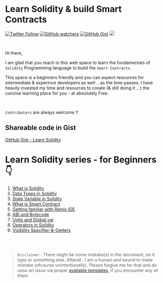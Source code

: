 # Learn Solidity & build Smart Contracts

[<img alt="Twitter Follow" src="https://img.shields.io/twitter/follow/PranavRaj90?style=social">](https://twitter.com/intent/follow?screen_name=PranavRaj90)
[<img alt="GitHub watchers" src="https://img.shields.io/github/watchers/raj-pranav/learn-solidity?label=Learn%20Solidity&style=social">](https://github.com/raj-pranav/learn-solidity/)
[<img alt="GitHub Gist" src="https://img.shields.io/badge/Github-Gist-Black?style=social&logo=GitHub">](https://gist.github.com/raj-pranav)
![](https://komarev.com/ghpvc/?username=raj-pranav&color=blue)

<br>


Hi there,

I am glad that you reach to this web space to learn the fundamentals of `Solidity` Programming language to build the `Smart Contracts`.

This space is a beginners friendly and you can expect resources for intermediate & experince developers as well .. as the time passes. I have heavily invested my time and resources to create (& still doing it ...) the concise learning place for you - at absolutely Free.

<br>

`Contributors` are always welcome !!



## Shareable code in Gist

[GitHub Gist - Learn Solidity](https://gist.github.com/raj-pranav)


# Learn Solidity series - for Beginners 👇
1. [What is Solidity](https://github.com/raj-pranav/learn-solidity/blob/main/Tutorials/Beginners/1-What_is_Solidity.md)
2. [Data Types in Solidity](https://github.com/raj-pranav/learn-solidity/blob/main/Tutorials/Beginners/2-Data_types_solidity.md)
3. [State Variable in Solidity](https://github.com/raj-pranav/learn-solidity/blob/main/Tutorials/Beginners/3-State_variable_solidity.md)
4. [What is Smart Contract](https://github.com/raj-pranav/learn-solidity/blob/main/Tutorials/Beginners/4-what-is-a-Smart_contract.md)
5. [Getting familiar with Remix IDE](https://github.com/raj-pranav/learn-solidity/blob/main/Tutorials/Beginners/5-Getting-familiar-with-Remix-IDE.md)
6. [ABI and Bytecode](https://github.com/raj-pranav/learn-solidity/blob/main/Tutorials/Beginners/6-ABI-and-Bytecode-from-solidity-compiler.md)
7. [Units and Global var](https://github.com/raj-pranav/learn-solidity/blob/main/Tutorials/Beginners/7-Units-and-global-variable.md)
8. [Operators in Solidity](https://github.com/raj-pranav/learn-solidity/blob/main/Tutorials/Beginners/8-Operators-in-solidity.md)
9. [Visibility Specifier-&-Getters](https://github.com/raj-pranav/learn-solidity/blob/main/Tutorials/Beginners/9-Visibility-specifiers_and-getters.md)



<br>
<br>

> `Disclaimer` : There might be some mistake(s) in the document, be it typo or something else. Afterall , I am a human and bound to make mistake (ofcourse unintentionally). Please forgive me for that and do *raise an issue* via proper [available templates](https://github.com/raj-pranav/learn-solidity/tree/main/.github/ISSUE_TEMPLATE), if you encounter any of them.
